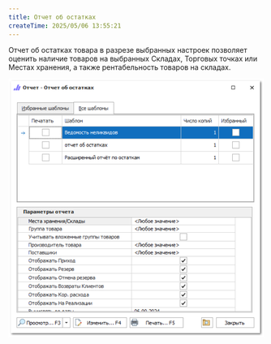 ```yaml
---
title: Отчет об остатках
createTime: 2025/05/06 13:55:21
---
```

Отчет об остатках товара в разрезе выбранных настроек позволяет оценить наличие товаров на выбранных Складах, Торговых точках или Местах хранения, а также рентабельность товаров на складах.

![](../../../assets/specification/image098.png)



